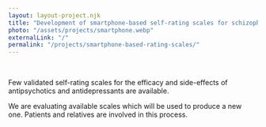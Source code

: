 ```yaml
---
layout: layout-project.njk
title: "Development of smartphone-based self-rating scales for schizophrenia and depression"
photo: "/assets/projects/smartphone.webp"
externalLink: "/"
permalink: "/projects/smartphone-based-rating-scales/"
---
```


<br>

Few validated self-rating scales for the efficacy and side-effects of antipsychotics and antidepressants are available. 

We are evaluating available scales which will be used to produce a new one. Patients and relatives are involved in this process.